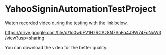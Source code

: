 # YahooSigninAutomationTestProject
Watch recorded video during the testing with the link below.

https://drive.google.com/file/d/1o0wbFV1HzRCAz8M7SnFq4J9W74FoNxW3/view?usp=sharing

You can download the video for the better quality.
